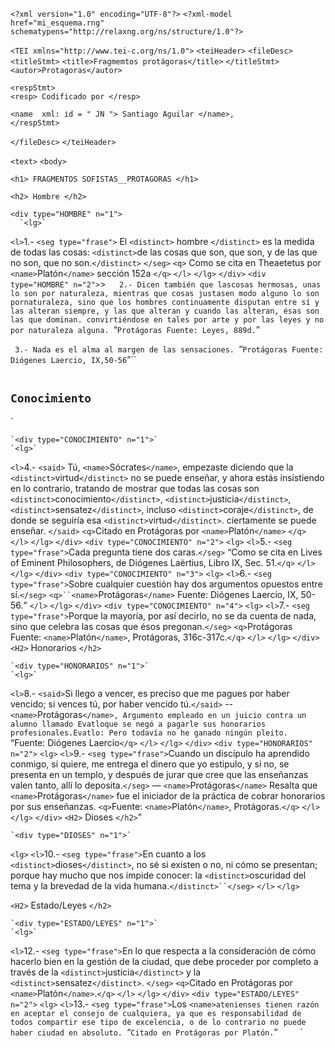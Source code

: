 `<?xml version="1.0" encoding="UTF-8"?>`
`<?xml-model href="mi_esquema.rng" schematypens="http://relaxng.org/ns/structure/1.0"?>`

`<TEI xmlns="http://www.tei-c.org/ns/1.0">`
  `<teiHeader>`
  `<fileDesc>`
    `<titleStmt>`
      `<title>Fragmemtos protágoras</title>`
    `</titleStmt>`
    `<autor>Protagoras</autor>`

    <respStmt>
    <resp> Codificado por </resp>

    <name  xml: id = " JN "> Santiago Aguilar </name>,
    </respStmt>
`</fileDesc>`
`</teiHeader>`

`<text>`
  `<body>`

    <h1> FRAGMENTOS SOFISTAS__PROTAGORAS </h1>

    <h2> Hombre </h2>

    <div type="HOMBRE" n="1">
      `<lg>`
`<l>`1.- `<seg type="frase">` El `<distinct>` hombre `</distinct>` es la medida de todas las cosas: `<distinct>`de las cosas que son, que son, y
de las que no son, que no son.`</distinct>` `</seg>` `<q>` Como se cita en Theaetetus por `<name>`Platón`</name>` sección 152a `</q>` `</l>`
`</lg>`
`</div>`
    `<div type="HOMBRE" n="2">`>`
`<lg>` 
`<l>`2.- `<seg type= "frase">` Dicen también que las `<distinct>`cosas hermosas`</distinct>`, unas lo son por `<distinct>`naturaleza`</distinct>`, mientras
que cosas `<distinct>`justas`</distinct>` en modo alguno lo son por `<distinct>`naturaleza`</distinct>`, sino que los `<distinct>`hombres`</distinct>`
continuamente disputan entre sí y las alteran siempre, y las que alteran y
cuando las alteran, ésas son las que dominan. convirtiéndose en tales por arte y
por las leyes y no por naturaleza alguna.`</seg>` `<q>` Protágoras Fuente: Leyes, 889d. `</q>` `</l>`
`</lg>`
`</div>`
    `<div type="HOMBRE" n="3">`
`<l>`3.- `<seg type= "frase">` Nada es el alma al margen de las sensaciones. `</seg>` `<q>` Protágoras Fuente: Diógenes Laercio, IX,50-56 `</q>``</l>`
`</div>`
`<H2>` Conocimiento `</h2>`

    `<div type="CONOCIMIENTO" n="1">`
    `<lg>`
`<l>`4.- `<said>` Tú, `<name>`Sócrates`</name>`, empezaste diciendo que la `<distinct>`virtud`</distinct>` no se puede enseñar, y ahora
estás insistiendo en lo contrario, tratando de mostrar que todas las cosas son
`<distinct>`conocimiento`</distinct>`, `<distinct>`justicia`</distinct>`, `<distinct>`sensatez`</distinct>`, incluso `<distinct>`coraje`</distinct>`, de donde se 
seguiría esa `<distinct>`virtud`</distinct>`.
  ciertamente se puede enseñar. `</said>` `<q>`Citado en Protágoras por `<name>`Platón`</name>` `</q>` `</l>`
`</lg>`
`</div>`
    `<div type="CONOCIMIENTO" n="2">`
  `<lg>`
  `<l>`5.- `<seg type="frase">`Cada pregunta tiene dos caras.`</seg>` <q>Como se cita en Lives of Eminent Philosophers, de <name>Diógenes Laërtius</name>, 
  Libro IX, Sec. 51.`</q>` `</l>`
 `</lg>`
  `</div>`
    `<div type="CONOCIMIENTO" n="3">`
`<lg>`
`<l>`6.- `<seg type="frase">`Sobre cualquier cuestión hay dos argumentos opuestos entre sí.`</seg>` `<q>``<name>`Protágoras`</name>` 
  Fuente: Diógenes Laercio, IX, 50-56.</q> `</l>`
`</lg>`
`</div>`
    `<div type="CONOCIMIENTO" n="4">`
`<lg>`
`<l>`7.- `<seg type="frase">`Porque la mayoría, por así decirlo, no se da cuenta de nada, sino que
celebra las cosas que ésos pregonan.`</seg>` `<q>`Protágoras Fuente: `<name>`Platón`</name>`, Protágoras, 316c-317c.`</q>` `</l>`
`</lg>`
`</div>`
`<H2>` Honorarios `</h2>`

    `<div type="HONORARIOS" n="1">`
    `<lg>`
`<l>`8.- `<said>`Si llego a vencer, es preciso que me pagues por haber vencido; si vences
  tú, por haber vencido tú.`</said>` --`<name>`Protágoras`</name>, Argumento empleado en un juicio contra
  un alumno llamado `<name>`Evatlo`</name>` que se negó a pagarle sus honorarios profesionales.
  `<name>`Evatlo`</name>`: `<said>`Pero todavía no he ganado ningún pleito.`</said>` `<q>Fuente: Diógenes Laercio`</q>` `</l>`
`</lg>`
`</div>`
    `<div type="HONORARIOS" n="2">`
  `<lg>`
`<l>`9.- `<seg type="frase">`Cuando un discípulo ha aprendido conmigo, si quiere, me entrega el dinero
que yo estipulo, y si no, se presenta en un templo, y después de jurar que
  cree que las enseñanzas valen tanto, allí lo deposita.`</seg>` — `<name>`Protágoras`</name>` Resalta que
`<name>`Protágoras`</name>` fue el iniciador de la práctica de cobrar honorarios por sus enseñanzas. `<q>`Fuente: `<name>`Platón`</name>`, Protágoras.`</q>` `</l>`
`</lg>`
  `</div>`
`<H2>` Dioses `</h2>`

    `<div type="DIOSES" n="1">`
  `<lg>`
`<l>`10.- `<seg type="frase">`En cuanto a los `<distinct>`dioses`</distinct>`, no sé si existen o no, ni cómo se presentan;
porque hay mucho que nos impide conocer: la `<distinct>`oscuridad del tema y la brevedad de la vida humana.`</distinct>``</seg>` `</l>`
`</lg>`
  </div>
    
`<H2>` Estado/Leyes `</h2>`

    `<div type="ESTADO/LEYES" n="1">`
    `<lg>`
`<l>`12.- `<seg type="frase">`En lo que respecta a la consideración de cómo hacerlo bien en la gestión de
la ciudad, que debe proceder por completo a través de la `<distinct>`justicia`</distinct>` y la `<distinct>`sensatez`</distinct>`.
 `</seg>` `<q>`Citado en Protágoras por `<name>`Platón`</name>`.`</q>` `</l>`
`</lg>`
`</div>`
    `<div type="ESTADO/LEYES" n="2">`
  `<lg>`
  `<l>`13.- `<seg type="frase">`Los `<name>atenienses`</name>` tienen razón en aceptar el consejo de cualquiera, ya que es
responsabilidad de todos compartir ese tipo de excelencia, o de lo contrario no
  puede haber ciudad en absoluto.`</seg>` `<q>`Citado en Protágoras por Platón.`</q>` `</l>`
`</lg>`
`</div>`
`</body>`
`</text>`
